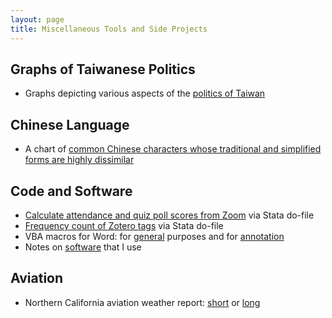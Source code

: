 ```yaml
---
layout: page
title: Miscellaneous Tools and Side Projects
---
```


## Graphs of Taiwanese Politics

+ Graphs depicting various aspects of the [politics of Taiwan](../graphics/politics_in_taiwan.html)

## Chinese Language

+ A chart of [common Chinese characters whose traditional and simplified forms are highly dissimilar](traditional-and-simplified-characters.html)

## Code and Software

+ [Calculate attendance and quiz poll scores from Zoom](zoom-attendance-and-poll-quizzes.html) via Stata do-file
+ [Frequency count of Zotero tags](zotero-tags-count.html) via Stata do-file
+ VBA macros for Word: for [general](macros-word-general.html) purposes and for [annotation](macros-word-annotation.html)
+ Notes on [software](software.html) that I use

## Aviation

+ Northern California aviation weather report: [short](https://aviationweather.gov/data/metar/?id=KWVI,KSNS,KMRY,KSJC,KSFO,KHAF&hours=0&include_taf=yes) or [long](https://aviationweather.gov/data/metar/?id=KWVI,KSNS,KMRY,KSJC,KSFO,KHAF&hours=24&include_taf=yes)
